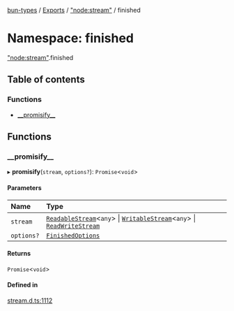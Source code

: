 [bun-types](https://github.com/oven-sh/bun-types/blob/master/api-docs/README.md) / [Exports](https://github.com/oven-sh/bun-types/blob/master/api-docs/modules.md) / ["node:stream"](https://github.com/oven-sh/bun-types/blob/master/api-docs/modules/node_stream_.md) / finished

# Namespace: finished

["node:stream"](https://github.com/oven-sh/bun-types/blob/master/api-docs/modules/node_stream_.md).finished

## Table of contents

### Functions

- [\_\_promisify\_\_](https://github.com/oven-sh/bun-types/blob/master/api-docs/modules/node_stream_.finished.md#__promisify__)

## Functions

### \_\_promisify\_\_

▸ **__promisify__**(`stream`, `options?`): `Promise`<`void`\>

#### Parameters

| Name | Type |
| :------ | :------ |
| `stream` | [`ReadableStream`](https://github.com/oven-sh/bun-types/blob/master/api-docs/modules.md#readablestream)<`any`\> \| [`WritableStream`](https://github.com/oven-sh/bun-types/blob/master/api-docs/modules.md#writablestream)<`any`\> \| [`ReadWriteStream`](https://github.com/oven-sh/bun-types/blob/master/api-docs/interfaces/ReadWriteStream.md) |
| `options?` | [`FinishedOptions`](https://github.com/oven-sh/bun-types/blob/master/api-docs/interfaces/stream_.FinishedOptions.md) |

#### Returns

`Promise`<`void`\>

#### Defined in

[stream.d.ts:1112](https://github.com/valgaze/bun-types/blob/6f8dbf8/stream.d.ts#L1112)
